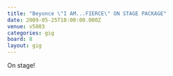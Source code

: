 ```yaml
---
title: "Beyonce \"I AM...FIERCE\" ON STAGE PACKAGE"
date: 2009-05-25T18:00:00.000Z
venue: v5803
categories: gig
board: 8
layout: gig
---
```

On stage!